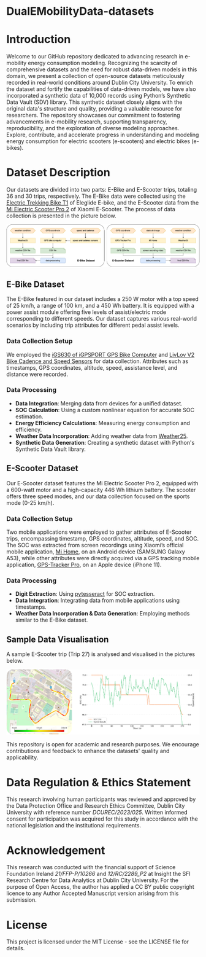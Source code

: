 # DualEMobilityData-datasets
# Introduction 
Welcome to our GitHub repository dedicated to advancing research in e-mobility energy consumption modeling. Recognizing the scarcity of comprehensive datasets and the need for robust data-driven models in this domain, we present a collection of open-source datasets meticulously recorded in real-world conditions around Dublin City University. To enrich the dataset and fortify the capabilities of data-driven models, we have also incorporated a synthetic data of 10,000 records using Python’s Synthetic Data Vault (SDV) library. This synthetic dataset closely aligns with the original data's structure and quality, providing a valuable resource for researchers. The repository showcases our commitment to fostering advancements in e-mobility research, supporting transparency, reproducibility, and the exploration of diverse modeling approaches. Explore, contribute, and accelerate progress in understanding and modeling energy consumption for electric scooters (e-scooters) and electric bikes (e-bikes).

# Dataset Description
Our datasets are divided into two parts: E-Bike and E-Scooter trips, totaling 36 and 30 trips, respectively. The E-Bike data were collected using the [Electric Trekking Bike T1](https://eleglide.com/products/removable-battery-100km-range-electric-trekking-touring-bike-t1) of Eleglide E-bike, and the E-Scooter data from the [Mi Electric Scooter Pro 2](https://www.xiaomi.ie/mi-electric-scooter-pro-2/) of Xiaomi E-Scooter. The process of data collection is presented in the picture below.

![datasets](./img/datasets.png)

## E-Bike Dataset
The E-Bike featured in our dataset includes a 250 W motor with a top speed of 25 km/h, a range of 100 km, and a 450 Wh battery. It is equipped with a power assist module offering five levels of assist/electric mode corresponding to different speeds. Our dataset captures various real-world scenarios by including trip attributes for different pedal assist levels.

### Data Collection Setup
We employed the [iGS630 of iGPSPORT GPS Bike Computer](https://www.igpsport.com/igs630-highlights) and [LivLov V2 Bike Cadence and Speed Sensors](https://www.amazon.co.uk/LIVLOV-V2-Cadence-Speed-Sensor/dp/B08XNHDN6F?ref_=ast_sto_dp) for data collection. Attributes such as timestamps, GPS coordinates, altitude, speed, assistance level, and distance were recorded.

### Data Processing

- **Data Integration**: Merging data from devices for a unified dataset.
- **SOC Calculation**: Using a custom nonlinear equation for accurate SOC estimation.
- **Energy Efficiency Calculations**: Measuring energy consumption and efficiency.
- **Weather Data Incorporation**: Adding weather data from [Weather25](https://www.weather25.com/europe/ireland/leinster/dublin).
- **Synthetic Data Generation**: Creating a synthetic dataset with Python's Synthetic Data Vault library.


## E-Scooter Dataset
Our E-Scooter dataset features the Mi Electric Scooter Pro 2, equipped with a 600-watt motor and a high-capacity 446 Wh lithium battery. The scooter offers three speed modes, and our data collection focused on the sports mode (0-25 km/h).

### Data Collection Setup
Two mobile applications were employed to gather attributes of E-Scooter trips, encompassing timestamp, GPS coordinates, altitude, speed, and SOC. The SOC was extracted from screen recordings using Xiaomi’s official mobile application, [Mi Home](https://play.google.com/store/apps/details?id=com.xiaomi.smarthome&hl=en_US&pli=1), on an Android device (SAMSUNG Galaxy A53), while other attributes were directly acquired via a GPS tracking mobile application, [GPS-Tracker Pro](https://apps.apple.com/us/app/gps-tracker-pro/id984920064), on an Apple device (iPhone 11).

### Data Processing

- **Digit Extraction**: Using [pytesseract](https://pypi.org/project/pytesseract/) for SOC extraction.
- **Data Integration**: Integrating data from mobile applications using timestamps.
- **Weather Data Incorporation & Data Generation**: Employing methods similar to the E-Bike dataset.

## Sample Data Visualisation
A sample E-Scooter trip (Trip 27) is analysed and visualised in the pictures below.

![datasets](./img/visualisation.png)

This repository is open for academic and research purposes. We encourage contributions and feedback to enhance the datasets' quality and applicability. 

# Data Regulation & Ethics Statement

This research involving human participants was reviewed and approved by the Data Protection Office and Research Ethics Committee, Dublin City University with reference number _DCUREC/2023/025_. Written informed consent for participation was acquired for this study in accordance with the national legislation and the institutional requirements.
    
# Acknowledgement

This research was conducted with the financial support of Science Foundation Ireland _21/FFP-P/10266_ and _12/RC/2289\_P2_ at Insight the SFI Research Centre for Data Analytics at Dublin City University. For the purpose of Open Access, the author has applied a CC BY public copyright licence to any Author Accepted Manuscript version arising from this submission.


# License
This project is licensed under the MIT License - see the LICENSE file for details.
